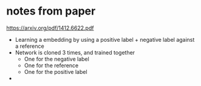 # notes from paper
https://arxiv.org/pdf/1412.6622.pdf

- Learning a embedding by using a positive label + negative label against a reference
- Network is cloned 3 times, and trained together
  - One for the negative label
  - One for the reference
  - One for the positive label
- 